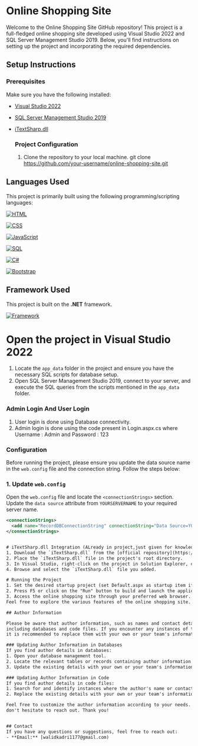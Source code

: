 # Online Shopping Site

Welcome to the Online Shopping Site GitHub repository! 
This project is a full-fledged online shopping site developed using Visual Studio 2022 and SQL Server Management Studio 2019. 
Below, you'll find instructions on setting up the project and incorporating the required dependencies.

## Setup Instructions
### Prerequisites
Make sure you have the following installed:
- [Visual Studio 2022](https://visualstudio.microsoft.com/)
- [SQL Server Management Studio 2019](https://docs.microsoft.com/en-us/sql/ssms/download-sql-server-management-studio-ssms)
- [iTextSharp.dll](https://github.com/itext/itextsharp)

  ### Project Configuration
  1. Clone the repository to your local machine.
   git clone https://github.com/your-username/online-shopping-site.git

## Languages Used

This project is primarily built using the following programming/scripting languages:

[![HTML](https://img.shields.io/badge/HTML-orange)](https://en.wikipedia.org/wiki/HTML)

[![CSS](https://img.shields.io/badge/CSS-blue)](https://en.wikipedia.org/wiki/CSS)

[![JavaScript](https://img.shields.io/badge/JavaScript-yellow)](https://developer.mozilla.org/en-US/docs/Web/JavaScript)

[![SQL](https://img.shields.io/badge/SQL-lightgrey)](https://en.wikipedia.org/wiki/SQL)

[![C#](https://img.shields.io/badge/C%23-brightgreen)](https://docs.microsoft.com/en-us/dotnet/csharp/)

[![Bootstrap](https://img.shields.io/badge/Bootstrap-purple)](https://getbootstrap.com/)



## Framework Used
This project is built on the **.NET** framework.

[![Framework](https://img.shields.io/badge/Framework-.NET-blueviolet)](https://dotnet.microsoft.com/)



# Open the project in Visual Studio 2022
1. Locate the `app_data` folder in the project and ensure you have the necessary SQL scripts for database setup. 
2. Open SQL Server Management Studio 2019, connect to your server, and execute the SQL queries from the scripts mentioned in the `app_data` folder.

### Admin Login And User Login
1. User login is done using Database connectivity.
2. Admin login is done using the code present in Login.aspx.cs where Username : Admin and Password : 123

### Configuration

Before running the project, please ensure you update the data source name in the `web.config` file and the connection string. Follow the steps below:

### 1. Update `web.config`

Open the `web.config` file and locate the `<connectionStrings>` section. Update the `data source` attribute from `YOURSERVERNAME` to your required server name.

```xml
<connectionStrings>
  <add name="RecordDBConnectionString" connectionString="Data Source=YOURSERVERNAME;Initial Catalog=RecordDB;Integrated Security=True" providerName="System.Data.SqlClient" />
</connectionStrings>


# iTextSharp.dll Integration (ALready in project,just given for knowledge)
1. Download the `iTextSharp.dll` from the [official repository](https://github.com/itext/itextsharp).
2. Place the `iTextSharp.dll` file in the project's root directory.
3. In Visual Studio, right-click on the project in Solution Explorer, choose "Add" > "Reference."
4. Browse and select the `iTextSharp.dll` file you added.

# Running the Project
1. Set the desired startup project (set Default.aspx as startup item if you want).
2. Press F5 or click on the "Run" button to build and launch the application.
3. Access the online shopping site through your preferred web browser.
Feel free to explore the various features of the online shopping site. If you encounter any issues or have suggestions for improvement, please open an issue or submit a pull request.

## Author Information

Please be aware that author information, such as names and contact details, might exist in various places within the project,
including databases and code files. If you encounter any instances of the author's name or related details,
it is recommended to replace them with your own or your team's information.

### Updating Author Information in Databases
If you find author details in databases:
1. Open your database management tool.
2. Locate the relevant tables or records containing author information.
3. Update the existing details with your own or your team's information.

### Updating Author Information in Code
If you find author details in code files:
1. Search for and identify instances where the author's name or contact details are present.
2. Replace the existing details with your own or your team's information.

Feel free to customize the author information according to your needs. If you have any questions or need assistance,
don't hesitate to reach out. Thank you!


## Contact
If you have any questions or suggestions, feel free to reach out:
- **Email:** [walidkadri1177@gmail.com)



